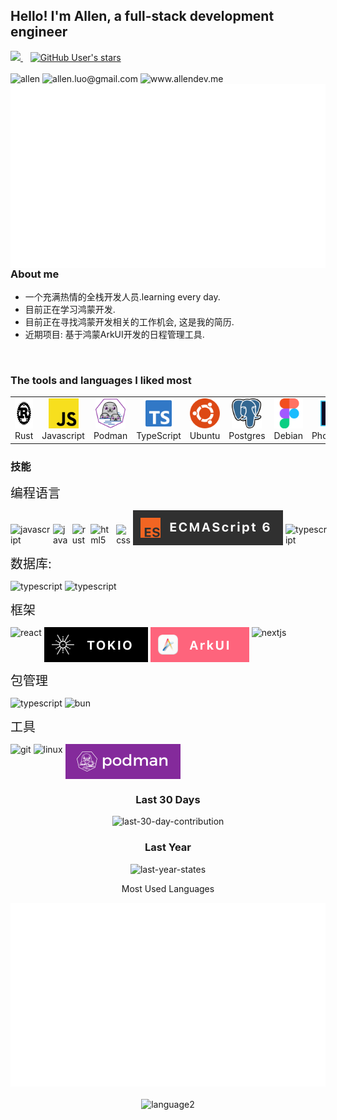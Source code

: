 <div align="start">  
<h2>Hello! I'm Allen,<span > a full-stack development engineer</span> </h2>
<a href="https://github.com/yymm120">
    <img src="https://komarev.com/ghpvc/?username=yymm120&abbreviated=true&style=for-the-badge" />
</a>&nbsp;&nbsp;
<a href=""><img alt="GitHub User's stars" src="https://img.shields.io/github/stars/yymm120?style=for-the-badge&labelColor=%23292929&color=%23555555">
</a>
<br/>
<br/>
<a>
<img alt="allen" src="https://img.shields.io/badge/allen-blue?style=flat-square&logo=wechat&logoColor=white">
</a>
<a>
<img alt="allen.luo@gmail.com" src="https://img.shields.io/badge/allen.luo%40gmail.com-blue?style=flat-square&logo=gmail&logoColor=white">
</a>
<a>
<img alt="www.allendev.me" src="https://img.shields.io/badge/www.allendev.me-blue?style=flat-square&logo=homepage&logoColor=white">
</a>

<a align="end">
  <img src="https://raw.githubusercontent.com/yymm120/github-stats/refs/heads/master/generated/overview.svg" alt="git-stats-overview" align="right">
</a>

<p align="start">

<h3> About me </h3>

- 一个充满热情的全栈开发人员.learning every day.
- 目前正在学习鸿蒙开发.
- 目前正在寻找鸿蒙开发相关的工作机会, 这是我的简历.
- 近期项目: 基于鸿蒙ArkUI开发的日程管理工具.

</p>


</br>


### The tools and languages ​​I liked most

<table>
  <tr>
    <td align="center" width="96">
      <a href="#The-tools-and-languages-I-liked-most">
        <img src="./img/rust.svg" width="48" height="48" alt="Rust" />
      </a>
      <br>Rust
    </td>
    <td align="center" width="96">
      <a href="#The-tools-and-languages-I-liked-most">
        <img src="./img/javascript.svg" width="48" height="48" alt="Javascript" />
      </a>
      <br>Javascript
    </td>
    <td align="center" width="96">
      <a href="#The-tools-and-languages-I-liked-most">
        <img src="./img/podman.svg" width="48" height="48" alt="Podman" />
      </a>
      <br>Podman
    </td>
    <td align="center" width="96">
      <a href="#The-tools-and-languages-I-liked-most">
        <img src="./img/typescript.svg" width="48" height="48" alt="TypeScript" />
      </a>
      <br>TypeScript
    </td>
    <td align="center" width="96">
      <a href="#The-tools-and-languages-I-liked-most" >
        <img src="./img/ubuntu.svg" width="48" height="48" alt="Ubuntu" />
      </a>
      <br>Ubuntu
    </td>
    <td align="center" width="96"> 
      <a href="#The-tools-and-languages-I-liked-most" >
        <img src="./img/postgresql.svg" width="48" height="48" alt="Postgres" />
      </a>
      <br>Postgres
    </td>
    <td align="center"  width="96">
      <a href="#The-tools-and-languages-I-liked-most">
        <img src="./img/figma.svg" width="48" height="48" alt="Figma" />
      </a>
      <br>Debian
    </td>
    <td align="center" width="96">
      <a href="#The-tools-and-languages-I-liked-most" >
        <img src="./img/photoshop.svg" width="48" height="48" alt="Photoshop" />
      </a>
      <br>Photoshop
    </td>
  </tr>
</table>

### 技能
<span style="font-size: 20px">编程语言</span>

<span style="display:flex; align-items: end; gap: 4px">
    <img style="" src="https://img.shields.io/badge/javascript-%23323330.svg?style=for-the-badge&logo=javascript&logoColor=%23F7DF1E" alt="javascript" >
    <img alt="java" src="https://img.shields.io/badge/java-%23ED8B00.svg?style=for-the-badge&logo=openjdk&logoColor=white">
    <img alt="rust" src="https://img.shields.io/badge/Rust-white?style=for-the-badge&logo=rust&logoColor=black">
<img alt="html5" src="https://img.shields.io/badge/HTML5-E34F26?style=for-the-badge&logo=html5&logoColor=white">
    <img alt="css" src="https://img.shields.io/badge/CSS3-1572B6?style=for-the-badge&logo=css3&logoColor=white">
    <img alt="rust" src="./img/es6.svg">
    <img alt="typescript" src="https://img.shields.io/badge/typescript-%23007ACC.svg?style=for-the-badge&logo=typescript&logoColor=white">
</span>

<span style="font-size: 20px">数据库:</span>

<span style="display: flex; gap: 4px;">
<img alt="typescript" src="https://img.shields.io/badge/PostgreSQL-316192?style=for-the-badge&logo=postgresql&logoColor=white">
    <img alt="typescript" src="https://img.shields.io/badge/redis-%23DD0031.svg?&style=for-the-badge&logo=redis&logoColor=white">
</span>

<span style="font-size: 20px">框架</span>

<span style="display: flex; gap: 4px;">
<img alt="react" src="https://img.shields.io/badge/React-20232A?style=for-the-badge&logo=react&logoColor=61DAFB">
<img alt="Axum" src="./img/tokio.svg">
<img alt="arkUI" src="./img/arkui.svg">
<img alt="nextjs" src="https://img.shields.io/badge/next%20js-000000?style=for-the-badge&logo=nextdotjs&logoColor=white">
</span>

<span style="font-size: 20px">包管理</span>

<span style="display: flex; gap: 4px;">
<img alt="typescript" src="https://img.shields.io/badge/npm-CB3837?style=for-the-badge&logo=npm&logoColor=white">
<img alt="bun" src="https://img.shields.io/badge/Bun-%23000000.svg?style=for-the-badge&logo=bun&logoColor=white">
</span>

<span style="font-size: 20px">工具</span>

<span style="display: flex; gap: 4px;">
    <img alt="git" src="https://img.shields.io/badge/GIT-E44C30?style=for-the-badge&logo=git&logoColor=white">
    <img alt="linux" src="https://img.shields.io/badge/Linux-FCC624?style=for-the-badge&logo=linux&logoColor=black">
    <img alt="podman" src="./img/podman-badge.svg">
</span> 


<div align="center">

<h3> Last 30 Days </h3>

<picture>
  <source media="(min-width: 768px) and (prefers-color-scheme: light)" srcset="https://github-readme-activity-graph.vercel.app/graph?username=yymm120&theme=github">

  <source media="(max-width: 768px) and (prefers-color-scheme: dark)" srcset="https://github-readme-activity-graph.vercel.app/graph?username=yymm120&theme=react_dark">

  <img alt="last-30-day-contribution" src="https://github-readme-activity-graph.vercel.app/graph?username=yymm120&theme=react-dark">
</picture>


<h3> Last Year </h3>

<picture>
  <source media="(min-width: 768px) and (prefers-color-scheme: light)" srcset="https://github-profile-summary-cards.vercel.app/api/cards/profile-details?username=yymm120&theme=github">

  <source media="(max-width: 768px) and (prefers-color-scheme: dark)" srcset="https://github-profile-summary-cards.vercel.app/api/cards/profile-details?username=yymm120&theme=github_dark">

  <img alt="last-year-states" src="https://github-profile-summary-cards.vercel.app/api/cards/profile-details?username=yymm120&theme=github_dark">
</picture>


<he> Most Used Languages </h3>

<picture>
  <source media="(min-width: 768px) and (prefers-color-scheme: light)" srcset="https://raw.githubusercontent.com/yymm120/github-stats/refs/heads/master/generated/languages.svs">

  <source media="(max-width: 768px) and (prefers-color-scheme: dark)" srcset="https://raw.githubusercontent.com/yymm120/github-stats/refs/heads/master/generated/languages.svg#gh-dark-mode-only">

  <img src="https://raw.githubusercontent.com/yymm120/github-stats/refs/heads/master/generated/languages.svg#gh-dark-mode-only" alt="Language Most Used" title="My writing on DEV">
</picture>

<br/>
<br/>

<picture>
  <source media="(min-width: 768px) and (prefers-color-scheme: light)" srcset="https://github-readme-stats.vercel.app/api/top-langs/?username=yymm120">

  <source media="(max-width: 768px) and (prefers-color-scheme: dark)" srcset="https://github-readme-stats.vercel.app/api/top-langs/?username=yymm120&theme=dark">

  <img alt="language2" src="https://github-readme-stats.vercel.app/api/top-langs/?username=yymm120&theme=dark">
</picture>




</div>
</div>

